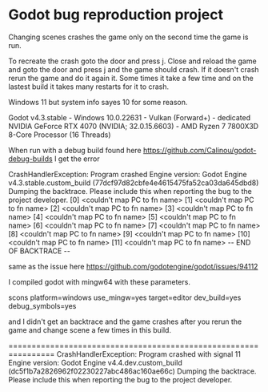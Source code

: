 # Godot bug reproduction project

Changing scenes crashes the game only on the second time the game is run.

To recreate the crash goto the door and press j. Close and reload the game and
goto the door and press j and the game should crash. If it doesn't crash rerun the game and do it again it. Some times it take a few time and on the lastest build it takes many restarts for it to crash.

Windows 11 but system info sayes 10 for some reason.

Godot v4.3.stable - Windows 10.0.22631 - Vulkan (Forward+) - dedicated NVIDIA GeForce RTX 4070 (NVIDIA; 32.0.15.6603) - AMD Ryzen 7 7800X3D 8-Core Processor (16 Threads)

When run with a debug build found here
https://github.com/Calinou/godot-debug-builds I get the error

CrashHandlerException: Program crashed
Engine version: Godot Engine v4.3.stable.custom_build (77dcf97d82cbfe4e4615475fa52ca03da645dbd8)
Dumping the backtrace. Please include this when reporting the bug to the project developer.
[0] <couldn't map PC to fn name>
[1] <couldn't map PC to fn name>
[2] <couldn't map PC to fn name>
[3] <couldn't map PC to fn name>
[4] <couldn't map PC to fn name>
[5] <couldn't map PC to fn name>
[6] <couldn't map PC to fn name>
[7] <couldn't map PC to fn name>
[8] <couldn't map PC to fn name>
[9] <couldn't map PC to fn name>
[10] <couldn't map PC to fn name>
[11] <couldn't map PC to fn name>
-- END OF BACKTRACE --

same as the issue here
https://github.com/godotengine/godot/issues/94112

I compiled godot with mingw64 with these parameters.

scons platform=windows use_mingw=yes target=editor dev_build=yes debug_symbols=yes


and I didn't get an backtrace and the game crashes after you rerun the game and
change scene a few times in this build.

================================================================
CrashHandlerException: Program crashed with signal 11
Engine version: Godot Engine v4.4.dev.custom_build (dc5f1b7a2826962f02230227abc486ac160ae66c)
Dumping the backtrace. Please include this when reporting the bug to the project developer.